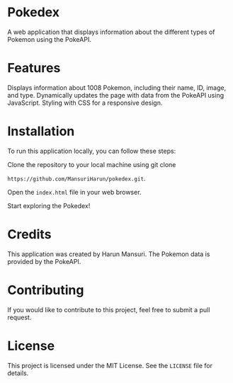 # Pokedex
A web application that displays information about the different types of Pokemon using the PokeAPI.

# Features
Displays information about 1008 Pokemon, including their name, ID, image, and type.
Dynamically updates the page with data from the PokeAPI using JavaScript.
Styling with CSS for a responsive design.

# Installation
To run this application locally, you can follow these steps:

Clone the repository to your local machine using git clone 

`https://github.com/MansuriHarun/pokedex.git`.

Open the `index.html` file in your web browser.

Start exploring the Pokedex!

# Credits
This application was created by Harun Mansuri.
The Pokemon data is provided by the PokeAPI.

# Contributing
If you would like to contribute to this project, feel free to submit a pull request.

# License
This project is licensed under the MIT License. See the `LICENSE` file for details.

